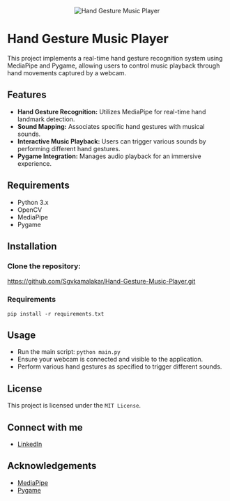 
<p align="center">
  <img src="https://github.com/Sgvkamalakar/Hand-Gesture-Music-Player/assets/103712713/2eb7e70b-6562-4032-a9b1-8b680327cc40" alt="Hand Gesture Music Player">
</p>

# Hand Gesture Music Player

This project implements a real-time hand gesture recognition system using MediaPipe and Pygame, allowing users to control music playback through hand movements captured by a webcam.

## Features

- **Hand Gesture Recognition:** Utilizes MediaPipe for real-time hand landmark detection.
- **Sound Mapping:** Associates specific hand gestures with musical sounds.
- **Interactive Music Playback:** Users can trigger various sounds by performing different hand gestures.
- **Pygame Integration:** Manages audio playback for an immersive experience.

## Requirements

- Python 3.x
- OpenCV
- MediaPipe
- Pygame

## Installation
### Clone the repository:
   https://github.com/Sgvkamalakar/Hand-Gesture-Music-Player.git
   
### Requirements
  `pip install -r requirements.txt`

## Usage
- Run the main script: `python main.py`
- Ensure your webcam is connected and visible to the application.
- Perform various hand gestures as specified to trigger different sounds.  

## License
This project is licensed under the `MIT License`.

## Connect with me
- [LinkedIn](https://www.linkedin.com/in/sgvkamalakar)

## Acknowledgements
- [MediaPipe](https://google.github.io/mediapipe/)
- [Pygame](https://www.pygame.org/)



      
